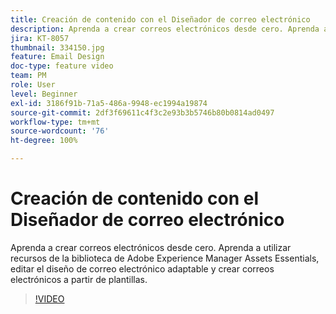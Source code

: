 ```yaml
---
title: Creación de contenido con el Diseñador de correo electrónico
description: Aprenda a crear correos electrónicos desde cero. Aprenda a utilizar recursos de la biblioteca de AEM Assets Essentials, editar el diseño de correo electrónico adaptable y crear correos electrónicos a partir de plantillas con nuestro vídeo de apoyo para Journey Optimizer.
jira: KT-8057
thumbnail: 334150.jpg
feature: Email Design
doc-type: feature video
team: PM
role: User
level: Beginner
exl-id: 3186f91b-71a5-486a-9948-ec1994a19874
source-git-commit: 2df3f69611c4f3c2e93b3b5746b80b0814ad0497
workflow-type: tm+mt
source-wordcount: '76'
ht-degree: 100%

---
```


# Creación de contenido con el Diseñador de correo electrónico

Aprenda a crear correos electrónicos desde cero. Aprenda a utilizar recursos de la biblioteca de Adobe Experience Manager Assets Essentials, editar el diseño de correo electrónico adaptable y crear correos electrónicos a partir de plantillas.

>[!VIDEO](https://video.tv.adobe.com/v/334150?quality=12&learn=on)

